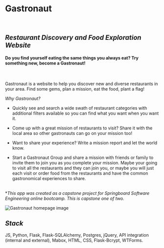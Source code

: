 # Gastronaut

<br/>

## _Restaurant Discovery and Food Exploration Website_

#### Do you find yourself eating the same things you always eat? Try something new, become a Gastronaut!

<br/>

Gastronaut is a website to help you discover new and diverse restaurants in your area. Find some gems, plan a mission, eat the food, plant a flag!

_Why Gastronaut?_

- Quickly see and search a wide swath of restaurant categories with additional filters available so you can find what you want when you want it.

- Come up with a great mission of restaurants to visit? Share it with the local area so other gastronauts can go on your mission too!

- Want to share your experience? Write a mission report and let the world know.

- Start a Gastronaut Group and share a mission with friends or family to invite them to join you as you complete your mission. Maybe your going to visit all the restaurants and they can join you, or maybe you will just each visit or order food from the restaurants and have the common gastronomical experiences to share.
  <br/>
  <br/>

\*_This app was created as a capstone project for Springboard Software Engineering online bootcamp. This is capstone one of two._

![Gastronaut homepage image](https://repository-images.githubusercontent.com/273343895/22f6cc80-bae8-11ea-94ff-3a0f7dae6eb1)

## _Stack_

JS, Python, Flask, Flask-SQLAlchemy, Postgres, jQuery, API integration (internal and external), Mabox, HTML, CSS, Flask-Bcrypt, WTForms.

